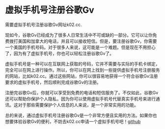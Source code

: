# 虚拟手机号注册谷歌Gv

需要虚拟手机号注册谷歌Gv网址k02.cc.

现如今，谷歌Gv已经成为了很多人日常生活中不可或缺的一部分。它可以让你免费拨打美国和加拿大的电话，并且可以接收短信。但是，要注册谷歌Gv，你需要一个美国的手机号码。对于很多人来说，这可能是一个难题。但是现在不用担心了，因为有了虚拟手机号，你也可以轻松注册谷歌Gv了。

虚拟手机号是一种可以在互联网上获取的号码，它并不需要与实际的手机卡绑定，完全可以在网上进行操作。所以，你可以在网上找到一些提供虚拟手机号注册服务的网站，比如k02.cc。通过这些网站，你可以很容易地获得一个符合谷歌Gv注册要求的虚拟手机号，然后顺利完成谷歌Gv的注册。

注册完谷歌Gv后，你就可以享受到免费的电话和短信服务了。不仅如此，谷歌Gv还可以帮助你保护个人隐私，因为你可以使用虚拟手机号代替真实手机号来进行通讯。这对于那些需要保护个人信息的人来说，是一个非常实用的功能。

总的来说，通过虚拟手机号注册谷歌Gv是一个非常方便且实用的方法。如果你也想要体验谷歌Gv的便利，不妨去k02.cc申请一个虚拟手机号吧！[github](https://github.com)
